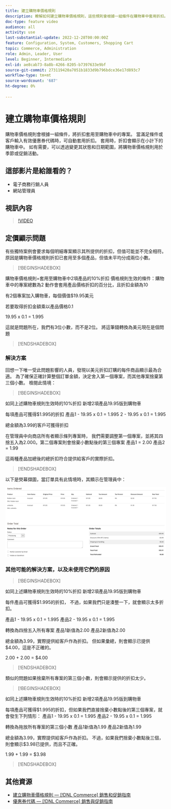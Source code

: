 ```yaml
---
title: 建立購物車價格規則
description: 瞭解如何建立購物車價格規則，這些規則會根據一組條件在購物車中套用折扣。
doc-type: feature video
audience: all
activity: use
last-substantial-update: 2022-12-28T00:00:00Z
feature: Configuration, System, Customers, Shopping Cart
topic: Commerce, Administration
role: Admin, Leader, User
level: Beginner, Intermediate
exl-id: ae8cab73-8a8b-4266-8205-b7397633e9bf
source-git-commit: 273119420a7051b1833d9b796bdce36e17d893c7
workflow-type: tm+mt
source-wordcount: '687'
ht-degree: 0%

---
```


# 建立購物車價格規則

購物車價格規則會根據一組條件，將折扣套用至購物車中的專案。 當滿足條件或客戶輸入有效優惠券代碼時，可自動套用折扣。 套用時，折扣會顯示在小計下的購物車中。 如有需要，可以透過變更其狀態和日期範圍，將購物車價格規則用於季節或促銷活動。

## 這部影片是給誰看的？

- 電子商務行銷人員
- 網站管理員

## 視訊內容

>[!VIDEO](https://video.tv.adobe.com/v/343835?quality=12&learn=on)

## 定價顯示問題

有些獨特案例會要求每個明細專案顯示其所提供的折扣，但值可能並不完全相符。 原因是購物車價格規則折扣已套用至多個產品，但值未平均分成兩位小數。

>[!BEGINSHADEBOX]

購物車價格規則=套用至購物車中2項產品的10%折扣
價格規則生效的條件：購物車中的專案總數為2
動作會套用產品價格折扣的百分比，且折扣金額為10

有2個專案加入購物車，每個價值$19.95美元

若要取得折扣金額乘以產品價格0.1

19.95 x 0.1 = 1.995

這就是問題所在，我們有3位小數，而不是2位。 將這筆錢轉換為美元現在是個問題

>[!ENDSHADEBOX]

### 解決方案

回想一下唯一受此問題影響的人員，發現以美元折扣訂購的每件商品顯示最為合適。 為了確保正確計算整個訂單金額，決定舍入第一個專案，而其他專案捨棄第三個小數。 檢閱此情境：

>[!BEGINSHADEBOX]

如同上述購物車規則生效時的10%折扣
新增2項產品19.95版到購物車

每項產品可獲得$1.995的折扣
產品1 - 19.95 x 0.1 = 1.995
2 - 19.95 x 0.1 = 1.995

總金額為3.99的客戶可獲得折扣

在管理員中向商店所有者顯示條列專案時，
我們需要調整第一個專案，並將其四捨五入為2.000。第二個專案則會捨棄小數點後的第三個專案
產品1 = 2.00
產品2 = 1.99

這兩種產品加總後的總折扣符合提供給客戶的實際折扣。
>[!ENDSHADEBOX]

以下是熒幕擷圖，當訂單具有此情境時，其顯示在管理員中：

![管理員檢視顯示具有不同值的已排序專案](../assets/commerce-admin-cart-price-rule-values-different.png)

### 其他可能的解決方案，以及未使用它們的原因

>[!BEGINSHADEBOX]

如同上述購物車規則生效時的10%折扣
新增2項產品19.95版到購物車

每件產品可獲得$1.995的折扣，
不過，如果我們只是湊整一下，就會顯示太多折扣。

產品1 - 19.95 x 0.1 = 1.995
產品2 - 19.95 x 0.1 = 1.995

轉換為四捨五入所有專案
產品1新值為2.00
產品2新值為2.00

總金額為3.99，實際提供給客戶作為折扣。
但如果彙總，則會顯示已提供$4.00，這是不正確的。

2.00 + 2.00 = $4.00

>[!ENDSHADEBOX]

類似的問題如果捨棄所有專案的第三個小數，則會顯示提供的折扣太少。

>[!BEGINSHADEBOX]

如同上述購物車規則生效時的10%折扣
新增2項產品19.95版到購物車

每項產品可獲得$1.995的折扣，但如果我們直接捨棄小數點後的第三個專案，就會發生下列情形：
產品1 - 19.95 x 0.1 = 1.995
產品2 - 19.95 x 0.1 = 1.995

轉換為拖放所有專案的第三個小數
產品1新值為1.99
產品2新值為1.99

總金額為3.99，實際提供給客戶作為折扣。
不過，如果我們捨棄小數點後三個，則會顯示$3.98已提供，而且不正確。

1.99 + 1.99 = $3.98

>[!ENDSHADEBOX]


## 其他資源

- [建立購物車價格規則 —  [!DNL Commerce] 銷售和促銷指南](https://experienceleague.adobe.com/docs/commerce-admin/marketing/promotions/cart-rules/price-rules-cart-create.html)
- [優惠券代碼 —  [!DNL Commerce] 銷售與促銷指南](https://experienceleague.adobe.com/docs/commerce-admin/marketing/promotions/cart-rules/price-rules-cart-coupon.html)

